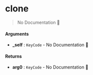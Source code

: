 # clone

> No Documentation 🚧

#### Arguments

- **\_self** : `KeyCode` \- No Documentation 🚧

#### Returns

- **arg0** : `KeyCode` \- No Documentation 🚧